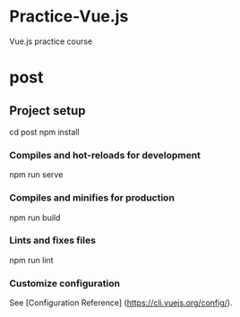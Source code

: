 # Practice-Vue.js

Vue.js practice course

# post

## Project setup

cd post
npm install

### Compiles and hot-reloads for development

npm run serve

### Compiles and minifies for production

npm run build

### Lints and fixes files

npm run lint

### Customize configuration

See [Configuration Reference] (https://cli.vuejs.org/config/).

